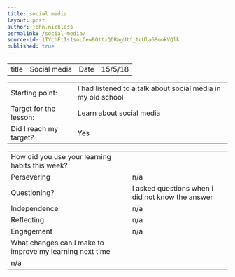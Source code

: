 ```yaml
---
title: social media
layout: post
author: john.nickless
permalink: /social-media/
source-id: 1TYchFtIs1soLCewBOttxQDRagUtf_tcUla68mokVQlk
published: true
---
```

<table>
  <tr>
    <td>title</td>
    <td>Social media</td>
    <td>Date</td>
    <td>15/5/18</td>
  </tr>
</table>


<table>
  <tr>
    <td>Starting point:</td>
    <td>I had listened to a talk about social media in my old school</td>
  </tr>
  <tr>
    <td>Target for the lesson:</td>
    <td>Learn about social media</td>
  </tr>
  <tr>
    <td>Did I reach my target? </td>
    <td>Yes</td>
  </tr>
</table>


<table>
  <tr>
    <td>How did you use your learning habits this week?</td>
    <td></td>
  </tr>
  <tr>
    <td>Persevering</td>
    <td>n/a</td>
  </tr>
  <tr>
    <td>Questioning?</td>
    <td>I asked questions when i did not know the answer</td>
  </tr>
  <tr>
    <td>Independence</td>
    <td>n/a</td>
  </tr>
  <tr>
    <td>Reflecting</td>
    <td>n/a</td>
  </tr>
  <tr>
    <td>Engagement</td>
    <td>n/a</td>
  </tr>
  <tr>
    <td>What changes can I make to improve my learning next time</td>
    <td></td>
  </tr>
  <tr>
    <td>n/a</td>
    <td></td>
  </tr>
</table>


